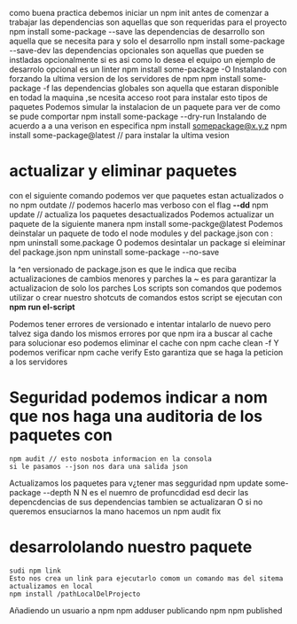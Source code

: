 como buena practica debemos iniciar un npm init antes de comenzar a trabajar
las dependencias son aquellas que son requeridas para el proyecto 
    npm install some-package --save
las dependencias de desarrollo son aquella que se necesita para y solo el desarrollo 
    npm install some-package --save-dev
las dependencias opcionales son aquellas que pueden se instladas opcionalmente si es asi como lo desea el equipo un ejemplo
de desarrolo opcional es un linter
    npm install some-package -O
Instalando con forzando la ultima version de los servidores de  npm
    npm install some-package -f
las dependencias globales son aquella que estaran disponible en todad la maquina ,se ncesita acceso root para instalar esto
tipos de paquetes
Podemos simular la instalacion de un paquete para ver de como se pude comportar 
    npm install some-package --dry-run
Instalando de acuerdo a a una verison en especifica
    npm install somepackage@x.y.z
    npm install some-package@latest // para instalar la ultima vesion
# actualizar y eliminar paquetes
con el siguiente comando podemos ver que paquetes estan actualizados o no
    npm outdate // podemos hacerlo mas verboso con el flag **--dd**
    npm update // actualiza los paquetes desactualizados
Podemos actualizar un paquete de la siguiente manera
    npm install some-packge@latest
Podemos deinstalar un paquete de todo el node modules y del package.json con :
    npm uninstall some.package
O podemos desintalar un package si eleiminar del package.json
    npm uninstall some-package --no-save

la ^en versionado de package.json es que le indica que reciba actualizaciones de cambios menores y parches
la ~ es para garantizar la actualizacion de solo los parches
Los scripts son comandos que podemos utilizar o crear nuestro shotcuts de comandos
estos script se ejecutan con **npm run el-script**

Podemos tener errores de versionado e intentar intalarlo de nuevo pero talvez siga dando los mismos errores por que 
npm ira a buscar al cache 
para solucionar eso podemos eliminar el cache con
    npm cache clean -f
Y podemos verificar
    npm cache verify
Esto garantiza que se haga la peticion a los servidores

# Seguridad  podemos indicar a nom que nos haga una auditoria de los paquetes con
    npm audit // esto nosbota informacion en la consola
    si le pasamos --json nos dara una salida json

Actualizamos los paquetes para v¿tener mas segguridad
    npm update some-package --depth N
    N es el nuemro de profuncdidad esd decir las depencdencias de sus dependencias tambien se actualizaran
    O si no queremos ensuciarnos la mano  hacemos un
        npm audit fix
# desarrololando nuestro paquete
    sudi npm link
    Esto nos crea un link para ejecutarlo comom un comando mas del sitema
    actualizamos en local
    npm install /pathLocalDelProjecto
Añadiendo un usuario a npm
    npm adduser
publicando npm
    npm published



